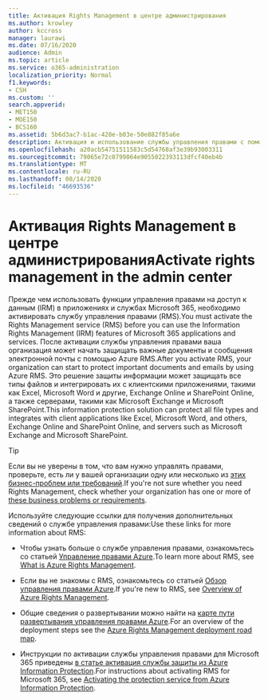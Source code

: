 ```yaml
---
title: Активация Rights Management в центре администрирования
ms.author: krowley
author: kccross
manager: laurawi
ms.date: 07/16/2020
audience: Admin
ms.topic: article
ms.service: o365-administration
localization_priority: Normal
f1.keywords:
- CSH
ms.custom: ''
search.appverid:
- MET150
- MOE150
- BCS160
ms.assetid: 5b6d3ac7-b1ac-428e-b03e-50e882f85a6e
description: Активация и использование службы управления правами с помощью Microsoft 365.
ms.openlocfilehash: a20acb54751511583c5d54768af3e39b93003311
ms.sourcegitcommit: 79065e72c0799064e9055022393113dfcf40eb4b
ms.translationtype: MT
ms.contentlocale: ru-RU
ms.lasthandoff: 08/14/2020
ms.locfileid: "46693536"
---
```

# <a name="activate-rights-management-in-the-admin-center"></a><span data-ttu-id="73efa-103">Активация Rights Management в центре администрирования</span><span class="sxs-lookup"><span data-stu-id="73efa-103">Activate rights management in the admin center</span></span>

<span data-ttu-id="73efa-104">Прежде чем использовать функции управления правами на доступ к данным (IRM) в приложениях и службах Microsoft 365, необходимо активировать службу управления правами (RMS).</span><span class="sxs-lookup"><span data-stu-id="73efa-104">You must activate the Rights Management service (RMS) before you can use the Information Rights Management (IRM) features of Microsoft 365 applications and services.</span></span> <span data-ttu-id="73efa-105">После активации службы управления правами ваша организация может начать защищать важные документы и сообщения электронной почты с помощью Azure RMS.</span><span class="sxs-lookup"><span data-stu-id="73efa-105">After you activate RMS, your organization can start to protect important documents and emails by using Azure RMS.</span></span> <span data-ttu-id="73efa-106">Это решение защиты информации может защищать все типы файлов и интегрировать их с клиентскими приложениями, такими как Excel, Microsoft Word и другие, Exchange Online и SharePoint Online, а также серверами, такими как Microsoft Exchange и Microsoft SharePoint.</span><span class="sxs-lookup"><span data-stu-id="73efa-106">This information protection solution can protect all file types and integrates with client applications like Excel, Microsoft Word, and others, Exchange Online and SharePoint Online, and servers such as Microsoft Exchange and Microsoft SharePoint.</span></span>
  
> [!TIP]
> <span data-ttu-id="73efa-107">Если вы не уверены в том, что вам нужно управлять правами, проверьте, есть ли у вашей организации одну или несколько из [этих бизнес-проблем или требований](https://docs.microsoft.com/azure/information-protection/what-is-azure-rms#business-problems-solved-by-azure-rights-management).</span><span class="sxs-lookup"><span data-stu-id="73efa-107">If you're not sure whether you need Rights Management, check whether your organization has one or more of [these business problems or requirements](https://docs.microsoft.com/azure/information-protection/what-is-azure-rms#business-problems-solved-by-azure-rights-management).</span></span> 
  
<span data-ttu-id="73efa-108">Используйте следующие ссылки для получения дополнительных сведений о службе управления правами:</span><span class="sxs-lookup"><span data-stu-id="73efa-108">Use these links for more information about RMS:</span></span>
  
- <span data-ttu-id="73efa-109">Чтобы узнать больше о службе управления правами, ознакомьтесь со статьей [Управление правами Azure](https://docs.microsoft.com/rights-management/understand-explore/what-is-azure-rms).</span><span class="sxs-lookup"><span data-stu-id="73efa-109">To learn more about RMS, see [What is Azure Rights Management](https://docs.microsoft.com/rights-management/understand-explore/what-is-azure-rms).</span></span>

- <span data-ttu-id="73efa-110">Если вы не знакомы с RMS, ознакомьтесь со статьей [Обзор управления правами Azure](https://docs.microsoft.com/rights-management/understand-explore/azure-rights-management).</span><span class="sxs-lookup"><span data-stu-id="73efa-110">If you're new to RMS, see [Overview of Azure Rights Management](https://docs.microsoft.com/rights-management/understand-explore/azure-rights-management).</span></span>

- <span data-ttu-id="73efa-111">Общие сведения о развертывании можно найти на [карте пути развертывания управления правами Azure](https://docs.microsoft.com/rights-management/plan-design/deployment-roadmap).</span><span class="sxs-lookup"><span data-stu-id="73efa-111">For an overview of the deployment steps see the [Azure Rights Management deployment road map](https://docs.microsoft.com/rights-management/plan-design/deployment-roadmap).</span></span>

- <span data-ttu-id="73efa-112">Инструкции по активации службы управления правами для Microsoft 365 приведены [в статье активация службы защиты из Azure Information Protection](https://docs.microsoft.com/azure/information-protection/activate-service).</span><span class="sxs-lookup"><span data-stu-id="73efa-112">For instructions about activating RMS for Microsoft 365, see [Activating the protection service from Azure Information Protection](https://docs.microsoft.com/azure/information-protection/activate-service).</span></span>
